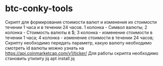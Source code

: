 # btc-conky-tools
 Скрипт для формирования стоимости валют и изменения их стоимости 
 течении 1 часа и в течении 24 часов.
 1 колонка - Символ валюты;
 2 колонка - Стоимость валюты в $;
 3 колонка - изменение стоимости в течении 1 часа;
 4 колонка - изменение стоимости в течении 24 часов;
 Скрипту необходимо передать параметр, какую валюту необходимо смотреть
 id валюты можно узнать на https://api.coinmarketcap.com/v1/ticker/
 Для работы скрипта необходимо становить утилиту jq
 apt install jq
